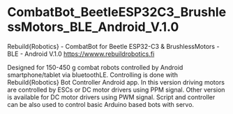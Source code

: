 # CombatBot_BeetleESP32C3_BrushlessMotors_BLE_Android_V.1.0

Rebuild{Robotics} - CombatBot for Beetle ESP32-C3 & BrushlessMotors - BLE - Android V.1.0
https://wwww.rebuildrobotics.fi

Designed for 150-450 g combat robots controlled by Android smartphone/tablet via bluetoothLE. Controlling is done with Rebuild{Robotics} Bot Controller Android app.
In this version driving motors are controlled by ESCs or DC motor drivers using PPM signal. Other version is available for DC motor drivers using PWM signal.
Script and controller can be also used to control basic Arduino based bots with servo.
